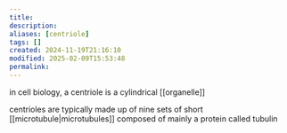 ```yaml
---
title: 
description: 
aliases: [centriole]
tags: []
created: 2024-11-19T21:16:10
modified: 2025-02-09T15:53:48
permalink:
---
```


in cell biology, a centriole is a cylindrical [[organelle]] 

centrioles are typically made up of nine sets of short [[microtubule|microtubules]] composed of mainly a protein called tubulin
